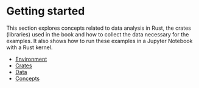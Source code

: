 # Getting started

This section explores concepts related to data analysis in Rust, the crates (libraries) used in the book and how to collect the data necessary for the examples. It also shows how to run these examples in a Jupyter Notebook with a Rust kernel.

* [Environment](env.md)
* [Crates](crates.md)
* [Data](data.md)
* [Concepts](concenpts.md)